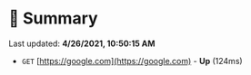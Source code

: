 # 📖 Summary
Last updated: **4/26/2021, 10:50:15 AM**

- `GET` [https://google.com](https://google.com) - **Up** (124ms)
